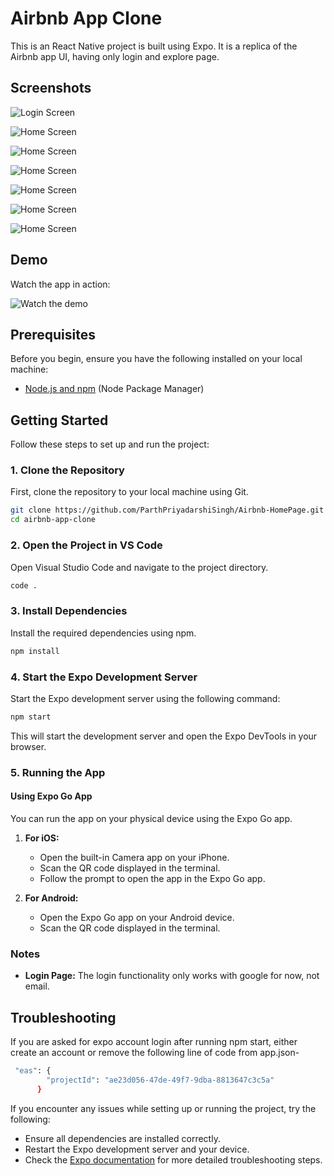 



# Airbnb App Clone

This is an React Native project is built using Expo. It is a replica of the Airbnb app UI, having only login and explore page.

## Screenshots


![Login Screen](assets/images/IMG-20240525-WA0020.jpg)

![Home Screen](assets/images/IMG-20240525-WA0019.jpg)

![Home Screen](assets/images/IMG-20240525-WA0021.jpg)

![Home Screen](assets/images/IMG-20240525-WA0018.jpg)

![Home Screen](assets/images/IMG-20240525-WA0017.jpg)

![Home Screen](assets/images/IMG-20240525-WA0015.jpg)

![Home Screen](assets/images/IMG-20240525-WA0016.jpg)




## Demo

Watch the app in action:

![Watch the demo](assets/images/ezgif-5-e60d7287d9.gif)

## Prerequisites

Before you begin, ensure you have the following installed on your local machine:

- [Node.js and npm](https://nodejs.org/) (Node Package Manager)


## Getting Started

Follow these steps to set up and run the project:

### 1. Clone the Repository

First, clone the repository to your local machine using Git.

```bash
git clone https://github.com/ParthPriyadarshiSingh/Airbnb-HomePage.git
cd airbnb-app-clone
```

### 2. Open the Project in VS Code

Open Visual Studio Code and navigate to the project directory.

```bash
code .
```

### 3. Install Dependencies

Install the required dependencies using npm.

```bash
npm install
```

### 4. Start the Expo Development Server

Start the Expo development server using the following command:

```bash
npm start
```

This will start the development server and open the Expo DevTools in your browser.

### 5. Running the App

#### Using Expo Go App

You can run the app on your physical device using the Expo Go app.

1. **For iOS:**
   - Open the built-in Camera app on your iPhone.
   - Scan the QR code displayed in the terminal.
   - Follow the prompt to open the app in the Expo Go app.

2. **For Android:**
   - Open the Expo Go app on your Android device.
   - Scan the QR code displayed in the terminal.

### Notes

- **Login Page:** The login functionality only works with google for now, not email.

## Troubleshooting

If you are asked for expo account login after running npm start, either create an account or remove the following line of code from app.json-
```bash
 "eas": {
        "projectId": "ae23d056-47de-49f7-9dba-8813647c3c5a"
      }
```

If you encounter any issues while setting up or running the project, try the following:

- Ensure all dependencies are installed correctly.
- Restart the Expo development server and your device.
- Check the [Expo documentation](https://docs.expo.dev/) for more detailed troubleshooting steps.


